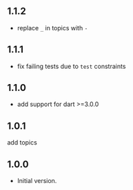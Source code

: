 
## 1.1.2

- replace `_` in topics with `-`

## 1.1.1

- fix failing tests due to `test` constraints

## 1.1.0

- add support for dart >=3.0.0

## 1.0.1

add topics

## 1.0.0

- Initial version.
